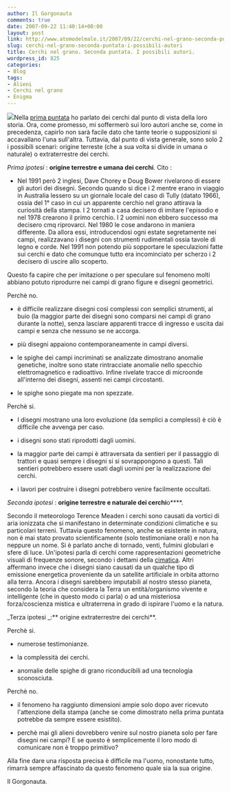 ```yaml
---
author: Il Gorgonauta
comments: true
date: 2007-09-22 11:40:14+00:00
layout: post
link: http://www.atomodelmale.it/2007/09/22/cerchi-nel-grano-seconda-puntata-i-possibili-autori/
slug: cerchi-nel-grano-seconda-puntata-i-possibili-autori
title: Cerchi nel grano. Seconda puntata. I possibili autori.
wordpress_id: 825
categories:
- Blog
tags:
- Alieni
- Cerchi nel grano
- Enigma
---
```


![](http://www.atomodelmale.it/wp-content/uploads/2008/10/30c-300x243.jpg)Nella [prima puntata](http://www.atomodelmale.it/2007/09/05/cerchi-nel-grano-prima-puntata-la-storia/) ho parlato dei cerchi dal punto di vista della loro storia. Ora, come promesso, mi soffermerò sui loro autori anche se, come in precedenza, capirlo non sarà facile dato che tante teorie o supposizioni si accavallano l'una sull'altra. Tuttavia, dal punto di vista generale, sono solo 2 i possibili scenari: origine terreste (che a sua volta si divide in umana o naturale) o extraterrestre dei cerchi.

_Prima ipotesi_ : **origine terrestre e umana dei cerchi**. Cito :



	
  * Nel 1991 però 2 inglesi, Dave Chorey e Doug Bower rivelarono di essere gli autori dei disegni. Secondo quando si dice i 2 mentre erano in viaggio in Australia lessero su un giornale locale del caso di Tully (datato 1966), ossia del 1° caso in cui un apparente cerchio nel grano attirava la curiosità della stampa. I 2 tornati a casa decisero di imitare l'episodio e nel 1978 crearono il primo cerchio. I 2 uomini non ebbero successo ma decisero cmq riprovarci. Nel 1980 le cose andarono in maniera differente. Da allora essi, introducendosi ogni estate segretamente nei campi, realizzavano i disegni con strumenti rudimentali ossia tavole di legno e corde. Nel 1991 non potendo più sopportare le speculazioni fatte sui cerchi e dato che comunque tutto era incominciato per scherzo i 2 decisero di uscire allo scoperto.


Questo fa capire che per imitazione o per speculare sul fenomeno molti abbiano potuto riprodurre nei campi di grano figure e disegni geometrici.

<!-- more -->


Perchè no.

	
  * è difficile realizzare disegni così complessi con semplici strumenti, al buio (la maggior parte dei disegni sono comparsi nei campi di grano durante la notte), senza lasciare apparenti tracce di ingresso e uscita dai campi e senza che nessuno se ne accorga.

	
  * più disegni appaiono contemporaneamente in campi diversi.

	
  * le spighe dei campi incriminati se analizzate dimostrano anomalie genetiche, inoltre sono state rintracciate anomalie nello specchio elettromagnetico e radioattivo. Infine rivelate tracce di microonde all'interno dei disegni, assenti nei campi circostanti.

	
  * le spighe sono piegate ma non spezzate.


Perchè si.

	
  * I disegni mostrano una loro evoluzione (da semplici a complessi) è ciò è difficile che avvenga per caso.

	
  * i disegni sono stati riprodotti dagli uomini.

	
  * la maggior parte dei campi è attraversata da sentieri per il passaggio di trattori e quasi sempre i disegni si si sovrappongono a questi. Tali sentieri potrebbero essere usati dagli uomini per la realizzazione dei cerchi.

	
  * i lavori per costruire i disegni potrebbero venire facilmente occultati.


_Seconda ipotesi_ : **origine terrestre e naturale dei cerchi**o****.

Secondo il meteorologo Terence Meaden i cerchi sono causati da vortici di aria ionizzata che si manifestano in determinate condizioni climatiche e su particolari terreni. Tuttavia questo fenomeno, anche se esistente in natura, non è mai stato provato scientificamente (solo testimoniane orali) e non ha neppure un nome. Si è parlato anche di tornado, venti, fulmini globulari e sfere di luce. Un'ipotesi parla di cerchi come rappresentazioni geometriche visuali di frequenze sonore, secondo i dettami della [cimatica](http://it.wikipedia.org/wiki/Cimatica). Altri affermano invece che i disegni siano causati da un qualche tipo di emissione energetica proveniente da un satellite artificiale in orbita attorno alla terra. Ancora i disegni sarebbero imputabili al nostro stesso pianeta, secondo la teoria che considera la Terra un entità/organismo vivente e intelligente (che in questo modo ci parla) o ad una misteriosa forza/coscienza mistica e ultraterrena in grado di ispirare l'uomo e la natura.

_Terza ipotesi _:** origine extraterrestre dei cerchi**.

Perchè si.



	
  * numerose testimonianze.

	
  * la complessità dei cerchi.

	
  * anomalie delle spighe di grano riconducibili ad una tecnologia sconosciuta.


Perchè no.

	
  * il fenomeno ha raggiunto dimensioni ampie solo dopo aver ricevuto l'attenzione della stampa (anche se come dimostrato nella prima puntata potrebbe da sempre essere esistito).

	
  * perchè mai gli alieni dovrebbero venire sul nostro pianeta solo per fare disegni nei campi? E se questo è semplicemente il loro modo di comunicare non è troppo primitivo?


Alla fine dare una risposta precisa è difficile ma l'uomo, nonostante tutto, rimarrà sempre affascinato da questo fenomeno quale sia la sua origine.

Il Gorgonauta. 


